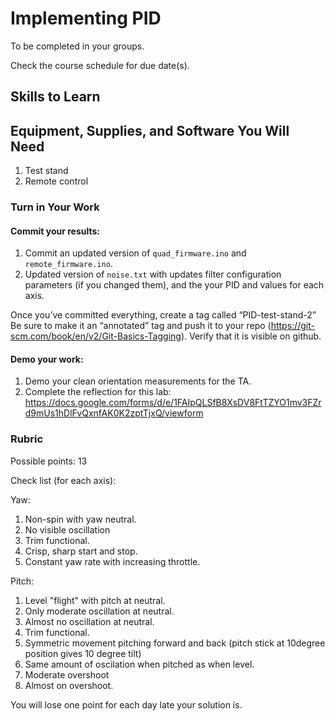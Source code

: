 # Implementing PID

To be completed in your groups.

Check the course schedule for due date(s).

## Skills to Learn



## Equipment, Supplies, and Software You Will Need

1. Test stand
2. Remote control


### Turn in Your Work

#### Commit your results:

1. Commit an updated version of `quad_firmware.ino` and `remote_firmware.ino`.
2. Updated version of `noise.txt` with updates filter configuration parameters
   (if you changed them), and the your PID and values for each axis.

Once you’ve committed everything, create a tag called “PID-test-stand-2” Be sure to make it an “annotated” tag and push it to your repo (https://git-scm.com/book/en/v2/Git-Basics-Tagging). Verify that it is visible on github.

#### Demo your work:

1. Demo your clean orientation measurements for the TA.
2. Complete the reflection for this lab: https://docs.google.com/forms/d/e/1FAIpQLSfB8XsDV8FtTZYO1mv3FZrd9mUs1hDlFvQxnfAK0K2zptTjxQ/viewform

### Rubric

Possible points: 13

Check list (for each axis):

Yaw:

1. Non-spin with yaw neutral.
3. No visible oscillation
4. Trim functional.
5. Crisp, sharp start and stop.
6. Constant yaw rate with increasing throttle.

Pitch:

1. Level "flight" with pitch at neutral.
2. Only moderate oscillation at neutral.
3. Almost no oscillation at neutral.
4. Trim functional.
5. Symmetric movement pitching forward and back (pitch stick at 10degree position gives 10 degree tilt)
6. Same amount of oscilation when pitched as when level.
7. Moderate overshoot
8. Almost on overshoot.

You will lose one point for each day late your solution is. 

